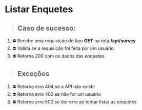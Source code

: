 # Listar Enquetes

> ## Caso de sucesso:
1. ⛔ Recebe uma requisição do tipo **GET** na rota **/api/survey**
1. ⛔ Valida se a requisição foi feita por um usuário
1. ⛔ Retorna 200 com os dados das enquetes

> ## Exceções
1. ⛔ Retorna erro 404 se a API não existir
1. ⛔ Retorna erro 403 se não for um usuário
1. ⛔ Retorna erro 500 se der erro ao tentar listar as enquetes
